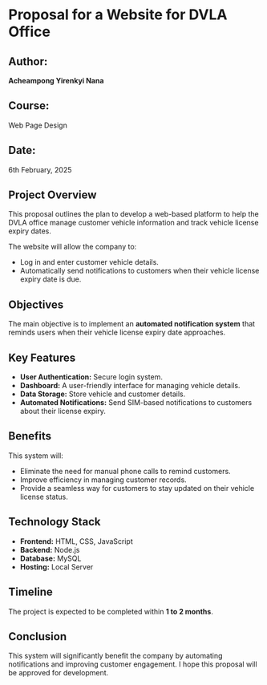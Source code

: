 # Proposal for a Website for DVLA Office  

## **Author:**  
**Acheampong Yirenkyi Nana**  

## **Course:**  
Web Page Design  

## **Date:**  
6th February, 2025  

## **Project Overview**  
This proposal outlines the plan to develop a web-based platform to help the DVLA office manage customer vehicle information and track vehicle license expiry dates.  

The website will allow the company to:  
- Log in and enter customer vehicle details.  
- Automatically send notifications to customers when their vehicle license expiry date is due.  

## **Objectives**  
The main objective is to implement an **automated notification system** that reminds users when their vehicle license expiry date approaches.  

## **Key Features**  
- **User Authentication:** Secure login system.  
- **Dashboard:** A user-friendly interface for managing vehicle details.  
- **Data Storage:** Store vehicle and customer details.  
- **Automated Notifications:** Send SIM-based notifications to customers about their license expiry.  

## **Benefits**  
This system will:  
- Eliminate the need for manual phone calls to remind customers.  
- Improve efficiency in managing customer records.  
- Provide a seamless way for customers to stay updated on their vehicle license status.  

## **Technology Stack**  
- **Frontend:** HTML, CSS, JavaScript  
- **Backend:** Node.js  
- **Database:** MySQL  
- **Hosting:** Local Server  

## **Timeline**  
The project is expected to be completed within **1 to 2 months**.  

## **Conclusion**  
This system will significantly benefit the company by automating notifications and improving customer engagement. I hope this proposal will be approved for development.  
